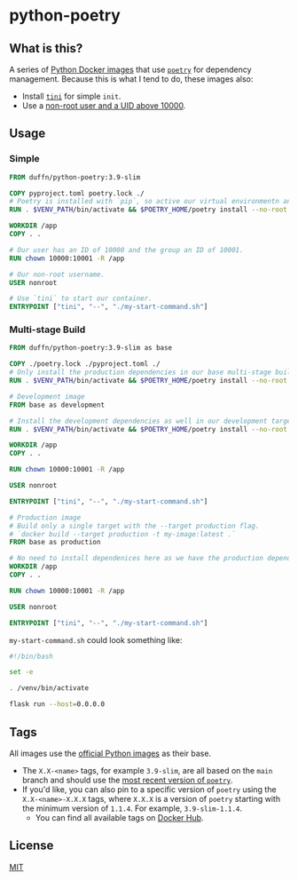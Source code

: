 # python-poetry

## What is this?

A series of [Python Docker images](https://hub.docker.com/r/duffn/python-poetry) that use [`poetry`](https://python-poetry.org/) for dependency management. Because this is what I tend to do, these images also:

- Install [`tini`](https://github.com/krallin/tini) for simple `init`.
- Use a [non-root user and a UID above 10000](https://github.com/hexops/dockerfile#run-as-a-non-root-user).

## Usage

### Simple

```dockerfile
FROM duffn/python-poetry:3.9-slim

COPY pyproject.toml poetry.lock ./
# Poetry is installed with `pip`, so active our virtual environmentn and install projects dependecies there, so they don't conflict with poetry's dependencies.
RUN . $VENV_PATH/bin/activate && $POETRY_HOME/poetry install --no-root

WORKDIR /app
COPY . .

# Our user has an ID of 10000 and the group an ID of 10001.
RUN chown 10000:10001 -R /app

# Our non-root username.
USER nonroot

# Use `tini` to start our container.
ENTRYPOINT ["tini", "--", "./my-start-command.sh"]
```

### Multi-stage Build

```dockerfile
FROM duffn/python-poetry:3.9-slim as base

COPY ./poetry.lock ./pyproject.toml ./
# Only install the production dependencies in our base multi-stage build.
RUN . $VENV_PATH/bin/activate && $POETRY_HOME/poetry install --no-root --no-dev

# Development image
FROM base as development

# Install the development dependencies as well in our development target.
RUN . $VENV_PATH/bin/activate && $POETRY_HOME/poetry install --no-root

WORKDIR /app
COPY . .

RUN chown 10000:10001 -R /app

USER nonroot

ENTRYPOINT ["tini", "--", "./my-start-command.sh"]

# Production image
# Build only a single target with the --target production flag.
# `docker build --target production -t my-image:latest .`
FROM base as production

# No need to install dependenices here as we have the production dependencies in our base image.
WORKDIR /app
COPY . .

RUN chown 10000:10001 -R /app

USER nonroot

ENTRYPOINT ["tini", "--", "./my-start-command.sh"]
```

`my-start-command.sh` could look something like:

```bash
#!/bin/bash

set -e

. /venv/bin/activate

flask run --host=0.0.0.0
```

## Tags

All images use the [official Python images](https://hub.docker.com/_/python) as their base.

- The `X.X-<name>` tags, for example `3.9-slim`, are all based on the `main` branch and should use the [most recent version of `poetry`](https://github.com/python-poetry/poetry/releases).
- If you'd like, you can also pin to a specific version of `poetry` using the `X.X-<name>-X.X.X` tags, where `X.X.X` is a version of `poetry` starting with the minimum version of `1.1.4`. For example, `3.9-slim-1.1.4`.
  - You can find all available tags on [Docker Hub](https://hub.docker.com/repository/docker/duffn/python-poetry/tags?page=1&ordering=last_updated).

## License

[MIT](https://opensource.org/licenses/MIT)
